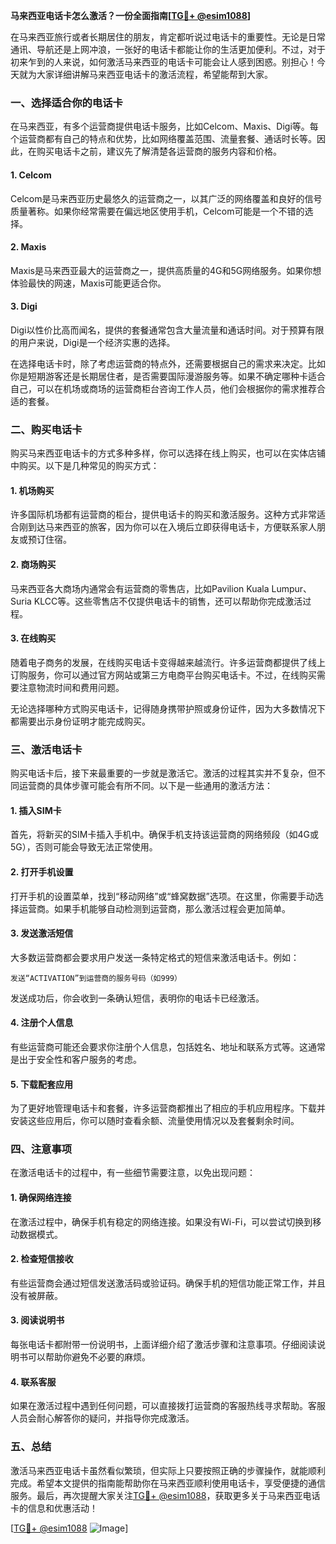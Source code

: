 **马来西亚电话卡怎么激活？一份全面指南[[TG💪+ @esim1088](https://t.me/s/esim1088)]**

在马来西亚旅行或者长期居住的朋友，肯定都听说过电话卡的重要性。无论是日常通讯、导航还是上网冲浪，一张好的电话卡都能让你的生活更加便利。不过，对于初来乍到的人来说，如何激活马来西亚的电话卡可能会让人感到困惑。别担心！今天就为大家详细讲解马来西亚电话卡的激活流程，希望能帮到大家。

### 一、选择适合你的电话卡

在马来西亚，有多个运营商提供电话卡服务，比如Celcom、Maxis、Digi等。每个运营商都有自己的特点和优势，比如网络覆盖范围、流量套餐、通话时长等。因此，在购买电话卡之前，建议先了解清楚各运营商的服务内容和价格。

#### 1. Celcom
Celcom是马来西亚历史最悠久的运营商之一，以其广泛的网络覆盖和良好的信号质量著称。如果你经常需要在偏远地区使用手机，Celcom可能是一个不错的选择。

#### 2. Maxis
Maxis是马来西亚最大的运营商之一，提供高质量的4G和5G网络服务。如果你想体验最快的网速，Maxis可能更适合你。

#### 3. Digi
Digi以性价比高而闻名，提供的套餐通常包含大量流量和通话时间。对于预算有限的用户来说，Digi是一个经济实惠的选择。

在选择电话卡时，除了考虑运营商的特点外，还需要根据自己的需求来决定。比如你是短期游客还是长期居住者，是否需要国际漫游服务等。如果不确定哪种卡适合自己，可以在机场或商场的运营商柜台咨询工作人员，他们会根据你的需求推荐合适的套餐。

### 二、购买电话卡

购买马来西亚电话卡的方式多种多样，你可以选择在线上购买，也可以在实体店铺中购买。以下是几种常见的购买方式：

#### 1. 机场购买
许多国际机场都有运营商的柜台，提供电话卡的购买和激活服务。这种方式非常适合刚到达马来西亚的旅客，因为你可以在入境后立即获得电话卡，方便联系家人朋友或预订住宿。

#### 2. 商场购买
马来西亚各大商场内通常会有运营商的零售店，比如Pavilion Kuala Lumpur、Suria KLCC等。这些零售店不仅提供电话卡的销售，还可以帮助你完成激活过程。

#### 3. 在线购买
随着电子商务的发展，在线购买电话卡变得越来越流行。许多运营商都提供了线上订购服务，你可以通过官方网站或第三方电商平台购买电话卡。不过，在线购买需要注意物流时间和费用问题。

无论选择哪种方式购买电话卡，记得随身携带护照或身份证件，因为大多数情况下都需要出示身份证明才能完成购买。

### 三、激活电话卡

购买电话卡后，接下来最重要的一步就是激活它。激活的过程其实并不复杂，但不同运营商的具体步骤可能会有所不同。以下是一些通用的激活方法：

#### 1. 插入SIM卡
首先，将新买的SIM卡插入手机中。确保手机支持该运营商的网络频段（如4G或5G），否则可能会导致无法正常使用。

#### 2. 打开手机设置
打开手机的设置菜单，找到“移动网络”或“蜂窝数据”选项。在这里，你需要手动选择运营商。如果手机能够自动检测到运营商，那么激活过程会更加简单。

#### 3. 发送激活短信
大多数运营商都会要求用户发送一条特定格式的短信来激活电话卡。例如：
```
发送“ACTIVATION”到运营商的服务号码（如999）
```
发送成功后，你会收到一条确认短信，表明你的电话卡已经激活。

#### 4. 注册个人信息
有些运营商可能还会要求你注册个人信息，包括姓名、地址和联系方式等。这通常是出于安全性和客户服务的考虑。

#### 5. 下载配套应用
为了更好地管理电话卡和套餐，许多运营商都推出了相应的手机应用程序。下载并安装这些应用后，你可以随时查看余额、流量使用情况以及套餐剩余时间。

### 四、注意事项

在激活电话卡的过程中，有一些细节需要注意，以免出现问题：

#### 1. 确保网络连接
在激活过程中，确保手机有稳定的网络连接。如果没有Wi-Fi，可以尝试切换到移动数据模式。

#### 2. 检查短信接收
有些运营商会通过短信发送激活码或验证码。确保手机的短信功能正常工作，并且没有被屏蔽。

#### 3. 阅读说明书
每张电话卡都附带一份说明书，上面详细介绍了激活步骤和注意事项。仔细阅读说明书可以帮助你避免不必要的麻烦。

#### 4. 联系客服
如果在激活过程中遇到任何问题，可以直接拨打运营商的客服热线寻求帮助。客服人员会耐心解答你的疑问，并指导你完成激活。

### 五、总结

激活马来西亚电话卡虽然看似繁琐，但实际上只要按照正确的步骤操作，就能顺利完成。希望本文提供的指南能帮助你在马来西亚顺利使用电话卡，享受便捷的通信服务。最后，再次提醒大家关注[TG💪+ @esim1088](https://t.me/s/esim1088)，获取更多关于马来西亚电话卡的信息和优惠活动！

[[TG💪+ @esim1088](https://t.me/s/esim1088) ![Image](https://i.postimg.cc/4NQfJmqS/Snipaste-2025-05-13-00-14-12.png)]